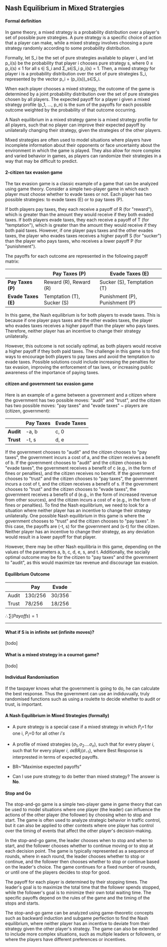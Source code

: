 ## Nash Equilibrium in Mixed Stratergies

#### Formal definition

In game theory, a mixed strategy is a probability distribution over a player's set of possible pure strategies. A pure strategy is a specific choice of action that a player can make, while a mixed strategy involves choosing a pure strategy randomly according to some probability distribution.

Formally, let S_i be the set of pure strategies available to player i, and let p_i(s) be the probability that player i chooses pure strategy s, where 0 ≤ p_i(s) ≤ 1 for all s ∈ S_i and Σ_s∈S_i p_i(s) = 1. Then, a mixed strategy for player i is a probability distribution over the set of pure strategies S_i, represented by the vector p_i = (p_i(s))_s∈S_i.

When each player chooses a mixed strategy, the outcome of the game is determined by a joint probability distribution over the set of pure strategies chosen by all players. The expected payoff for a player i given a mixed strategy profile (p_1, ..., p_n) is the sum of the payoffs for each possible outcome weighted by the probability of that outcome occurring.

A Nash equilibrium in a mixed strategy game is a mixed strategy profile for all players, such that no player can improve their expected payoff by unilaterally changing their strategy, given the strategies of the other players.

Mixed strategies are often used to model situations where players have incomplete information about their opponents or face uncertainty about the environment in which the game is played. They also allow for more complex and varied behavior in games, as players can randomize their strategies in a way that may be difficult to predict.

#### 2-citizen tax evasion game
The tax evasion game is a classic example of a game that can be analyzed using game theory. Consider a simple two-player game in which each player must choose whether to evade taxes or not. Each player has two possible strategies: to evade taxes (E) or to pay taxes (P).

If both players pay taxes, they each receive a payoff of R (for "reward"), which is greater than the amount they would receive if they both evaded taxes. If both players evade taxes, they each receive a payoff of T (for "temptation"), which is greater than the amount they would receive if they both paid taxes. However, if one player pays taxes and the other evades taxes, the player who evades taxes receives a higher payoff S (for "sucker") than the player who pays taxes, who receives a lower payoff P (for "punishment").

The payoffs for each outcome are represented in the following payoff matrix:

|     | Pay Taxes (P) | Evade Taxes (E) |
|-----|-------------|-------------|
|**Pay Taxes (P)**| Reward (R), Reward (R) | Sucker (S), Temptation (T) |
|**Evade Taxes (E)**| Temptation (T), Sucker (S) | Punishment (P), Punishment (P) |

In this game, the Nash equilibrium is for both players to evade taxes. This is because if one player pays taxes and the other evades taxes, the player who evades taxes receives a higher payoff than the player who pays taxes. Therefore, neither player has an incentive to change their strategy unilaterally.

However, this outcome is not socially optimal, as both players would receive a higher payoff if they both paid taxes. The challenge in this game is to find ways to encourage both players to pay taxes and avoid the temptation to evade taxes. Possible solutions could include increasing the penalties for tax evasion, improving the enforcement of tax laws, or increasing public awareness of the importance of paying taxes.

#### citizen and government tax evasion game

Here is an example of a game between a government and a citizen where the government has two possible moves: "audit" and "trust", and the citizen has two possible moves: "pay taxes" and "evade taxes" ~ players are (citizen, government):

| | Pay Taxes | Evade Taxes |
|----------|-----------|-------------|
| **Audit**     | -a, b     | c, 0 |       
| **Trust**     | -t, s     | d, e |

If the government chooses to "audit" and the citizen chooses to "pay taxes", the government incurs a cost of a, and the citizen receives a benefit of b.
If the government chooses to "audit" and the citizen chooses to "evade taxes", the government receives a benefit of c (e.g., in the form of fines or penalties), and the citizen receives no benefit.
If the government chooses to "trust" and the citizen chooses to "pay taxes", the government incurs a cost of t, and the citizen receives a benefit of s.
If the government chooses to "trust" and the citizen chooses to "evade taxes", the government receives a benefit of d (e.g., in the form of increased revenue from other sources), and the citizen incurs a cost of e (e.g., in the form of fines or penalties).
To find the Nash equilibrium, we need to look for a situation where neither player has an incentive to change their strategy unilaterally. One possible Nash equilibrium in this game is where the government chooses to "trust" and the citizen chooses to "pay taxes". In this case, the payoffs are (-t, s) for the government and (s-t) for the citizen. Neither player has an incentive to change their strategy, as any deviation would result in a lower payoff for that player.

However, there may be other Nash equilibria in this game, depending on the values of the parameters a, b, c, d, e, s, and t. Additionally, the socially optimal outcome may be for the citizen to "pay taxes" and the government to "audit", as this would maximize tax revenue and discourage tax evasion.

#### Equilibrium Outcome

|       | Pay     | Evade  |
| ----- | ------- | ------ |
| Audit | 130/256 | 30/356 |
| Trust | 78/256  | 18/256 |

$\therefore\sum(Payoffs) = 1$

<hr>

#### What if S is in infinite set (infinite moves)?

[todo]

#### What is a mixed strategy in a cournot game?

[todo]

#### Individual Randomisation

If the taxpayer knows what the government is going to do, he can calculate the best response. Thus the government can use an indiduvually, truly randomised functions such as using a roulette to decide whether to audit or trust, is important.

#### A Nash Equilibrium in Mixed Strategies (formally)

- A pure strategy is a special case if a mixed strategy in which $P_i$=1 for one i, $P_i$=0 for all other $i’s$

- A profile of mixed strategies ($\sigma_1,\sigma_2....\sigma_n$), such that for every player $i$, such that for every player $i$, $\sigma\epsilon BR_i(\sigma_{-1})$, where Best Response is interprested in terms of expected payoffs. 
- BR~”Maximise expected payoffs”
- Can I use pure strategy to do better than mixed strategy? The answer is **No**.



#### Stop and Go

The stop-and-go game is a simple two-player game in game theory that can be used to model situations where one player (the leader) can influence the actions of the other player (the follower) by choosing when to stop and start. The game is often used to analyze strategic behavior in traffic control, but it can also be applied to other contexts where one player has control over the timing of events that affect the other player's decision-making.

In the stop-and-go game, the leader chooses when to stop and when to start, and the follower chooses whether to continue moving or to stop at each decision point. The game is typically represented as a sequence of rounds, where in each round, the leader chooses whether to stop or continue, and the follower then chooses whether to stop or continue based on the leader's choice. The game continues for a fixed number of rounds, or until one of the players decides to stop for good.

The payoff for each player is determined by their stopping times. The leader's goal is to maximize the total time that the follower spends stopped, while the follower's goal is to minimize their own total waiting time. The specific payoffs depend on the rules of the game and the timing of the stops and starts.

The stop-and-go game can be analyzed using game-theoretic concepts such as backward induction and subgame perfection to find the Nash equilibrium, where neither player has an incentive to deviate from their strategy given the other player's strategy. The game can also be extended to include more complex situations, such as multiple leaders or followers, or where the players have different preferences or incentives.

